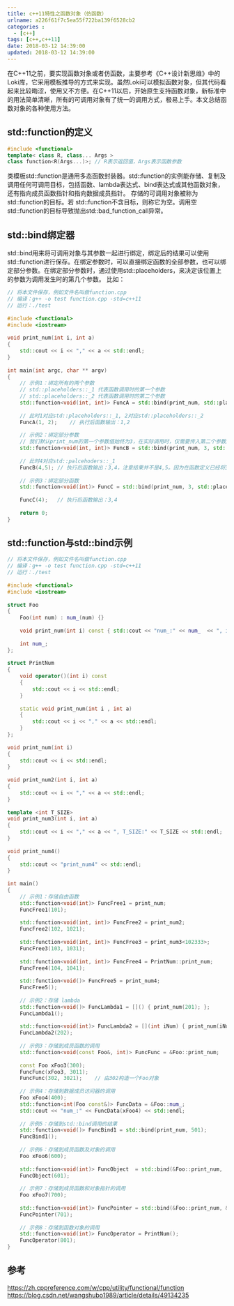 ```yaml
---
title: c++11特性之函数对象（仿函数）
urlname: a226f61f7c5ea55f722ba139f6528cb2
categories : 
  - [c++]
tags: [c++,c++11]
date: 2018-03-12 14:39:00
updated: 2018-03-12 14:39:00
---
```

在C++11之前，要实现函数对象或者仿函数，主要参考《C++设计新思维》中的Loki库，它采用模板推导的方式来实现。虽然Loki可以模拟函数对象，但其代码看起来比较晦涩，使用又不方便。在C++11以后，开始原生支持函数对象，新标准中的用法简单清晰，所有的可调用对象有了统一的调用方式，极易上手。本文总结函数对象的各种使用方法。

## std::function的定义
``` c++
#include <functional>
template< class R, class... Args >
class function<R(Args...)>; // R表示返回值，Args表示函数参数
```

类模板std::function是通用多态函数封装器。std::function的实例能存储、复制及调用任何可调用目标，包括函数、lambda表达式、bind表达式或其他函数对象，还有指向成员函数指针和指向数据成员指针。
存储的可调用对象被称为std::function的目标。若 std::function不含目标，则称它为空。调用空std::function的目标导致抛出std::bad_function_call异常。

<!--more-->

## std::bind绑定器
std::bind用来将可调用对象与其参数一起进行绑定，绑定后的结果可以使用std::function进行保存。在绑定参数时，可以直接绑定函数的全部参数，也可以绑定部分参数。在绑定部分参数时，通过使用std::placeholders，来决定该位置上的参数为调用发生时的第几个参数。
比如：
``` c++
// 将本文件保存，例如文件名叫做function.cpp
// 编译：g++ -o test function.cpp -std=c++11
// 运行：./test
 
#include <functional>
#include <iostream>
 
void print_num(int i, int a)
{
    std::cout << i << "," << a << std::endl;
}
 
int main(int argc, char ** argv)
{
    // 示例1：绑定所有的两个参数
    // std::placeholders::_1 代表函数调用时的第一个参数
    // std::placeholders::_2 代表函数调用时的第二个参数
    std::function<void(int, int)> FuncA = std::bind(print_num, std::placeholders::_1, std::placeholders::_2);
 
    // 此时1对应std::placeholders::_1, 2对应std::placeholders::_2
    FuncA(1, 2);    // 执行后函数输出：1,2
 
    // 示例2：绑定部分参数
    // 我们默认print_num的第一个参数值始终为3，在实际调用时，仅需要传入第二个参数即可
    std::function<void(int, int)> FuncB = std::bind(print_num, 3, std::placeholders::_1);
 
    // 此时4对应std::palcehoders::_1
    FuncB(4,5); // 执行后函数输出：3,4，注意结果并不是4,5。因为在函数定义已经将3作为第一个参数的默认值。
     
    // 示例3：绑定部分函数
    std::function<void(int)> FuncC = std::bind(print_num, 3, std::placeholders::_1);
     
    FuncC(4);   // 执行后函数输出：3,4
 
    return 0;
}
```

## std::function与std::bind示例
``` c++
// 将本文件保存，例如文件名叫做function.cpp
// 编译：g++ -o test function.cpp -std=c++11
// 运行：./test
 
#include <functional>
#include <iostream>
 
struct Foo 
{
    Foo(int num) : num_(num) {}
     
    void print_num(int i) const { std::cout << "num_:" << num_  << ", i:" << i << std::endl; }
 
    int num_;
};
 
struct PrintNum 
{
    void operator()(int i) const
    {
        std::cout << i << std::endl;
    }
     
    static void print_num(int i , int a)
    {
        std::cout << i << "," << a << std::endl;
    }
};
 
void print_num(int i)
{
    std::cout << i << std::endl;
}
 
void print_num2(int i, int a)
{
    std::cout << i << "," << a << std::endl;
}
 
template <int T_SIZE>
void print_num3(int i, int a)
{
    std::cout << i << "," << a << ", T_SIZE:" << T_SIZE << std::endl;
}
 
void print_num4()
{
    std::cout << "print_num4" << std::endl;
}
 
int main()
{
    // 示例1：存储自由函数
    std::function<void(int)> FuncFree1 = print_num;
    FuncFree1(101);
 
    std::function<void(int, int)> FuncFree2 = print_num2;
    FuncFree2(102, 1021);
 
    std::function<void(int, int)> FuncFree3 = print_num3<102333>;
    FuncFree3(103, 1031);
 
    std::function<void(int, int)> FuncFree4 = PrintNum::print_num;
    FuncFree4(104, 1041);
 
    std::function<void()> FuncFree5 = print_num4;
    FuncFree5();
 
    // 示例2：存储 lambda
    std::function<void()> FuncLambda1 = []() { print_num(201); };
    FuncLambda1();
 
    std::function<void(int)> FuncLambda2 = [](int iNum) { print_num(iNum); };
    FuncLambda2(202);
 
    // 示例3：存储到成员函数的调用
    std::function<void(const Foo&, int)> FuncFunc = &Foo::print_num;
 
    const Foo xFoo3(300);
    FuncFunc(xFoo3, 3011);
    FuncFunc(302, 3021);    // 由302构造一个Foo对象
 
    // 示例4：存储到数据成员访问器的调用
    Foo xFoo4(400);
    std::function<int(Foo const&)> FuncData = &Foo::num_;
    std::cout << "num_:" << FuncData(xFoo4) << std::endl;
 
    // 示例5：存储到std::bind调用的结果
    std::function<void()> FuncBind1 = std::bind(print_num, 501);
    FuncBind1();
  
    // 示例6：存储到成员函数及对象的调用
    Foo xFoo6(600);
 
    std::function<void(int)> FuncObject  = std::bind(&Foo::print_num,  xFoo6, std::placeholders::_1);
    FuncObject(601);
 
    // 示例7：存储到成员函数和对象指针的调用
    Foo xFoo7(700);
 
    std::function<void(int)> FuncPointer = std::bind(&Foo::print_num, &xFoo7, std::placeholders::_1);
    FuncPointer(701);
 
    // 示例8：存储到函数对象的调用
    std::function<void(int)> FuncOperator = PrintNum();
    FuncOperator(801);
}
```

## 参考
https://zh.cppreference.com/w/cpp/utility/functional/function
https://blog.csdn.net/wangshubo1989/article/details/49134235
